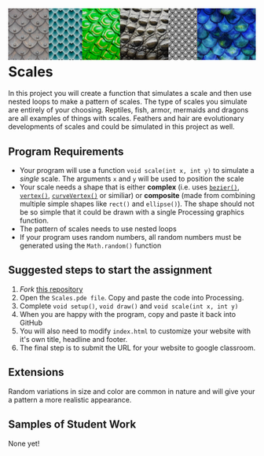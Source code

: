 ![](VariousScales.png)
Scales
======
In this project you will create a function that simulates a scale and then use nested loops to make a pattern of scales. The type of scales you simulate are entirely of your choosing. Reptiles, fish, armor, mermaids and dragons are all examples of things with scales. Feathers and hair are evolutionary developments of scales and could be simulated in this project as well.

Program Requirements
--------------------
* Your program will use a function `void scale(int x, int y)` to simulate a *single* scale. The arguments `x` and `y` will be used to position the scale
* Your scale needs a shape that is either **complex** (i.e. uses [`bezier()`](https://processing.org/reference/bezier_.html), [`vertex()`](https://processing.org/reference/vertex_.html), [`curveVertex()`](https://processing.org/reference/curveVertex_.html) or similiar) or **composite** (made from combining multiple simple shapes like `rect()` and `ellipse()`). The shape should not be so simple that it could be drawn with a single Processing graphics function.
* The pattern of scales needs to use nested loops
* If your program uses random numbers, all random numbers must be generated using the `Math.random()` function

Suggested steps to start the assignment
------------------------------------------
1. *Fork* [this repository](https://github.com/APCSLowell/Scales) 
2. Open the `Scales.pde file`. Copy and paste the code into Processing.
3. Complete `void setup()`, `void draw()` and `void scale(int x, int y)`
5. When you are happy with the program, copy and paste it back into GitHub
5. You will also need to modify `index.html` to customize your website with it's own title, headline and footer. 
6. The final step is to submit the URL for your website to google classroom. 

Extensions
-----------------------
Random variations in size and color are common in nature and will give your a pattern a more realistic appearance.

Samples of Student Work
-----------------------
None yet!
